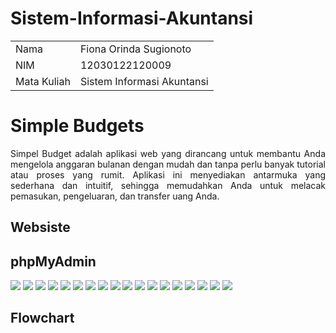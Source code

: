 # Sistem-Informasi-Akuntansi

<table align="center">
  <tr>
    <td>Nama</td>
    <td>Fiona Orinda Sugionoto</td>
  </tr>
  <tr>
    <td>NIM</td>
    <td>12030122120009</td>
  </tr>
  <tr>
    <td>Mata Kuliah</td>
    <td>Sistem Informasi Akuntansi</td>
  </tr>
</table>

<h1>Simple Budgets</h1>
<p align="justify">Simpel Budget adalah aplikasi web yang dirancang untuk membantu Anda mengelola anggaran bulanan dengan mudah dan tanpa perlu banyak tutorial atau proses yang rumit. Aplikasi ini menyediakan antarmuka yang sederhana dan intuitif, sehingga memudahkan Anda untuk melacak pemasukan, pengeluaran, dan transfer uang Anda.</p>

<h2>Websiste</h2>

<h2>phpMyAdmin</h2>

<img src="pic/structure.jpg">
<img src="pic/designer.jpg">
<img src="pic/accounts.jpg">
<img src="pic/budgets.jpg">
<img src="pic/debts.jpg">
<img src="pic/debt payments.jpg">
<img src="pic/failed jobs.jpg">
<img src="pic/filters.jpg">
<img src="pic/goals.jpg">
<img src="pic/goal details.jpg">
<img src="pic/migrations.jpg">
<img src="pic/months.jpg">
<img src="pic/password resets.jpg">
<img src="pic/personal access tokens.jpg">
<img src="pic/profiles.jpg">
<img src="pic/shortcuts.jpg">
<img src="pic/transactions.jpg">
<img src="pic/users.jpg">

  
  
<h2>Flowchart</h2>
